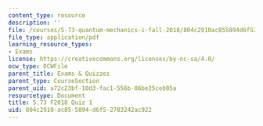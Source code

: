 ```yaml
---
content_type: resource
description: ''
file: /courses/5-73-quantum-mechanics-i-fall-2018/804c2910ac855894d6f52703242ac922_MIT5_73F18_quiz1.pdf
file_type: application/pdf
learning_resource_types:
- Exams
license: https://creativecommons.org/licenses/by-nc-sa/4.0/
ocw_type: OCWFile
parent_title: Exams & Quizzes
parent_type: CourseSection
parent_uid: a72c23bf-10d3-fac1-556b-86be25ceb05a
resourcetype: Document
title: 5.73 F2018 Quiz 1
uid: 804c2910-ac85-5894-d6f5-2703242ac922
---
```

